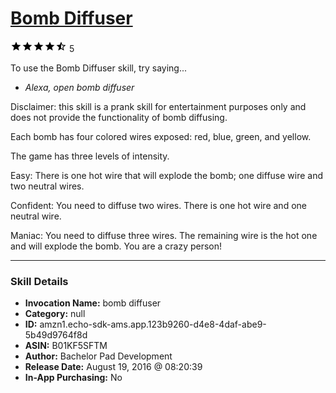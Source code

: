 # [Bomb Diffuser](http://alexa.amazon.com/#skills/amzn1.echo-sdk-ams.app.123b9260-d4e8-4daf-abe9-5b49d9764f8d)
![4.1 stars](../../images/ic_star_black_18dp_1x.png)![4.1 stars](../../images/ic_star_black_18dp_1x.png)![4.1 stars](../../images/ic_star_black_18dp_1x.png)![4.1 stars](../../images/ic_star_black_18dp_1x.png)![4.1 stars](../../images/ic_star_half_black_18dp_1x.png) 5

To use the Bomb Diffuser skill, try saying...

* *Alexa, open bomb diffuser*

Disclaimer: this skill is a prank skill for entertainment purposes only and does not provide the functionality of bomb diffusing.

Each bomb has four colored wires exposed: red, blue, green, and yellow.

The game has three levels of intensity.

Easy: There is one hot wire that will explode the bomb; one diffuse wire and two neutral wires.

Confident: You need to diffuse two wires.  There is one hot wire and one neutral wire.

Maniac: You need to diffuse three wires. The remaining wire is the hot one and will explode the bomb.  You are a crazy person!

***

### Skill Details

* **Invocation Name:** bomb diffuser
* **Category:** null
* **ID:** amzn1.echo-sdk-ams.app.123b9260-d4e8-4daf-abe9-5b49d9764f8d
* **ASIN:** B01KF5SFTM
* **Author:** Bachelor Pad Development
* **Release Date:** August 19, 2016 @ 08:20:39
* **In-App Purchasing:** No

